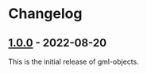 # Changelog

## [1.0.0] - 2022-08-20
This is the initial release of gml-objects.

[1.0.0]: https://github.com/xmlobjects/gml-objects/releases/tag/v1.0.0